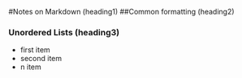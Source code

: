 #Notes on Markdown (heading1)
##Common formatting (heading2)
### Unordered Lists (heading3)
* first item
* second item
* n item
